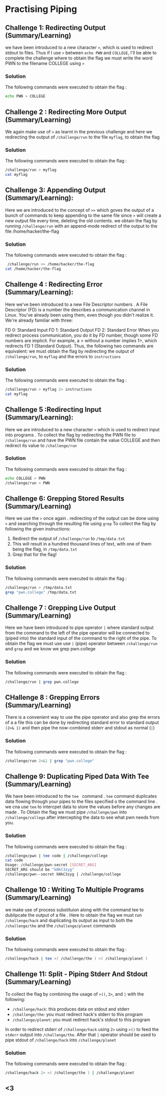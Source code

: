 # Practising Piping

## Challenge 1: Redirecting Output (Summary/Learning)

we have been introduced to a new character `>`, which is used to redirect stdout to files. Thus if I use `>` between `echo PWN` and `COLLEGE`, I'll be able to complete the challenge where to obtain the flag 
we must write the word PWN to the filename COLLEGE using `>`
### Solution
The following commands were executed to obtain the flag :
```bash
echo PWN > COLLEGE
```
## Challenge 2 : Redirecting More Output (Summary/Learning)

 We again make use of `>` as learnt in the previous challenge and here we redirecting the output of `/challenge/run` to the file `myflag`, to obtain the flag

### Solution

The following commands were executed to obtain the flag :
```bash
/challenge/run > myflag
cat myflag
```

## Challenge 3: Appending Output (Summary/Learning):

Here we are introduced to the concept of `>>` which goves the output of a bunch of commands to keep appending to the same file since `>` will create a new output file every time, deleting the old contents.
we obtain the flag by running `/challenge/run` with an append-mode redirect of the output to the file /home/hacker/the-flag

### Solution

The following commands were executed to obtain the flag :
```bash
 /challenge/run >> /home/hacker/the-flag
cat /home/hacker/the-flag
```

## Challenge 4 : Redirecting Error (Summary/Learning):

 Here we've been introduced to a new  File Descriptor numbers .
 A File Descriptor (FD) is a number the describes a communication channel in Linux. You've already been using them, even though you didn't realize it. We're already familiar with three:

FD 0: Standard Input
FD 1: Standard Output
FD 2: Standard Error
When you redirect process communication, you do it by FD number, though some FD numbers are implicit. For example, a > without a number implies 1>, which redirects FD 1 (Standard Output). Thus, the following two commands are equivalent:
we must obtain the flag  by redirecting the output of `/challenge/run`, to `myflag` and the errors  to `instructions`

### Solution

The following commands were executed to obtain the flag :
```bash
/challenge/run > myflag 2> instructions
cat myflag
```
## Challenge 5 :Redirecting Input (Summary/Learning):

Here we are introduced to a new character `<` which is used to redirect input into programs .
To collect the flag by redirecting the PWN file to `/challenge/run` and have the PWN file contain the value COLLEGE and then redirect its value to `/challenge/run`

### Solution

The following commands were executed to obtain the flag :
```bash
echo COLLEGE > PWN
/challenge/run < PWN
```

## Challenge 6: Grepping Stored Results (Summary/Learning)

Here we use the `>` once again .  redirecting of the output can be done using `>` and searching through the resulting file using `grep`
To collect the flag by following the given instructions:
1. Redirect the output of `/challenge/run` to `/tmp/data.txt`
2. This will result in a hundred thousand lines of text, with one of them being the flag, in `/tmp/data.txt`
3. Grep that for the flag!

### Solution

The following commands were executed to obtain the flag :

```bash
/challenge/run > /tmp/data.txt
grep "pwn.college" /tmp/data.txt
```
## Challenge 7 : Grepping Live Output (Summary/Learning)

Here we have been introduced to pipe operator `|` where standard output from the command to the left of the pipe operator will be connected to (piped into) the standard input of the command to the right of the pipe.   To obtain the flag we must use  use `|` (pipe) operator between `/challenge/run` and `grep` and we know we grep pwn.college

### Solution

The following commands were executed to obtain the flag :
```bash
/challenge/run | grep pwn.college 
```
## CHallenge 8 : Grepping Errors (Summary/Learning)
There is a convenient way to use the pipe operator and also grep the errors of a a file this can be done by 
 redirecting  standard error to standard output ` (2>& 1)` and then pipe the now-combined stderr and stdout as normal (`|`)

### Solution
The following commands were executed to obtain the flag :
```bash
/challenge/run 2>&1 | grep "pwn.college"
```
## Challenge 9: Duplicating Piped Data With Tee (Summary/Learning)
We have been introduced to the `tee ` command . `tee` command duplicates data flowing through your pipes to the files specified o the command line . we cna use `tee` to intercpet data to store the values before any changes are made . To Obtain the flag we must pipe  `/challenge/pwn` into `/challenge/college` after intercepting the data to see what pwn needs from you.

### Solution
The following commands were executed to obtain the flag :
```bash
/challenge/pwn | tee code | /challenge/college
cat code
Usage: /challenge/pwn-secret [SECRET_ARG]
SECRET_ARG should be "kNkC3zyg"
/challenge/pwn--secret kNkC3zyg | /challenge/college
```

## Challenge 10 : Writing To Multiple Programs (Summary/Learning)

we make use of process substituion along with the command tee to dublipcate the output of a file . Here to obtain the flag we must run  `/challenge/hack` and duplicating its output as input to both the `/challenge/the` and the `/challenge/planet` commands

### Solution
The following commands were executed to obtain the flag :

```bash
/challenge/hack | tee >( /challenge/the ) >( /challenge/planet )
```
## Challenge 11:  Split - Piping Stderr And Stdout (Summary/Learning)

To collect the flag by combining the usage of `>()`, `2>`, and `|` with the following:
- `/challenge/hack`: this produces data on stdout and stderr
- `/challenge/the`: you must redirect hack's stderr to this program
- `/challenge/planet`: you must redirect hack's stdout to this program

In order to redirect stderr of `/challenge/hack` using  `2>` using  `>()` to feed the `stderr` output into `/challenge/the`. After that `|` operator should be used to pipe stdout of `/challenge/hack` into `/challenge/planet`

### Solution
The following commands were executed to obtain the flag :
```bash
/challenge/hack 2> >( /challenge/the ) | /challenge/planet
```
## <3
